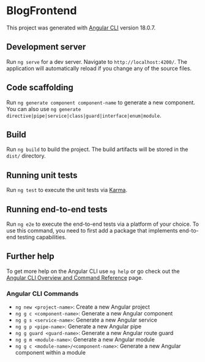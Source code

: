 # BlogFrontend

This project was generated with [Angular CLI](https://github.com/angular/angular-cli) version 18.0.7.

## Development server

Run `ng serve` for a dev server. Navigate to `http://localhost:4200/`. The application will automatically reload if you change any of the source files.

## Code scaffolding

Run `ng generate component component-name` to generate a new component. You can also use `ng generate directive|pipe|service|class|guard|interface|enum|module`.

## Build

Run `ng build` to build the project. The build artifacts will be stored in the `dist/` directory.

## Running unit tests

Run `ng test` to execute the unit tests via [Karma](https://karma-runner.github.io).

## Running end-to-end tests

Run `ng e2e` to execute the end-to-end tests via a platform of your choice. To use this command, you need to first add a package that implements end-to-end testing capabilities.

## Further help

To get more help on the Angular CLI use `ng help` or go check out the [Angular CLI Overview and Command Reference](https://angular.dev/tools/cli) page.

### Angular CLI Commands

* `ng new <project-name>`: Create a new Angular project
* `ng g c <component-name>`: Generate a new Angular component
* `ng g s <service-name>`: Generate a new Angular service
* `ng g p <pipe-name>`: Generate a new Angular pipe
* `ng g guard <guard-name>`: Generate a new Angular route guard
* `ng g m <module-name>`: Generate a new Angular module
* `ng g c <module-name>/<component-name>`: Generate a new Angular component within a module

